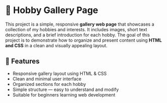 # 🎨 Hobby Gallery Page

This project is a simple, responsive **gallery web page** that showcases a collection of my hobbies and interests. It includes images, short text descriptions, and a brief introduction for each hobby. The goal of this project is to demonstrate how to organize and present content using **HTML and CSS** in a clean and visually appealing layout.

## 📁 Features

- Responsive gallery layout using HTML & CSS
- Clean and minimal user interface
- Organized sections for each hobby
- Simple structure — easy to understand and modify
- Suitable for beginners learning web development



